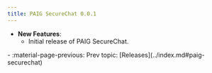 ```yaml
---
title: PAIG SecureChat 0.0.1
---
```


- **New Features**:
    - Initial release of PAIG SecureChat.

<div class="grid cards" markdown>
-  :material-page-previous: Prev topic: [Releases](../index.md#paig-securechat)
</div>